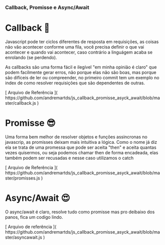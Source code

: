 ### Callback, Promisse e Async/Await

<h1> Callback 🙁 </h1>

<p> Javascript pode ter ciclos diferentes de resposta em requisições, as coisas não
vão acontecer conforme uma fila, você precisa definir o que vai acontecer e quando vai
acontecer, caso contrário a linguágem acaba se enrolando (se perdendo). </p>

<p> As callbacks são uma forma fácil e ilegível "em minha opinião é claro" que podem facilmente gerar erros, não porque elas não são boas, mas porque são difíceis de ler ou compreender, no primeiro commit tem um exemplo no index de como resolver requisições que são dependentes de outras. </p>
[ Arquivo de Referência ]( https://github.com/andremartds/js_callback_promisse_asyck_await/blob/master/callback.js )
<h1> Promisse 😎 </h1>

<p> Uma forma bem melhor de resolver objetos e funções assincronas no javascrip, as promisses deixam mais intuitiva a lógica. Como o nome já diz ela se trata de uma promessa que pode ser aceita "then" e aceita quantas vezes quisermos, ou seja podemos chamar then de forma encadeada, elas também podem ser recusadas e nesse caso utilizamos o catch </p>
[ Arquivo de Referência ]( https://github.com/andremartds/js_callback_promisse_asyck_await/blob/master/promisses.js )

<h1> Async/Await 😍  </h1>

<p> O async/await é claro, resolve tudo como promisse mas pro deibaixo dos
panos, fica um codigo lindo.</p>
[ Arquivo de referência ]( https://github.com/andremartds/js_callback_promisse_asyck_await/blob/master/asyncawait.js )
